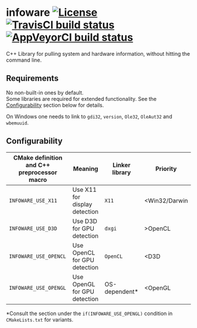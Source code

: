 # infoware [![License](https://img.shields.io/badge/license-CC0-green.svg?style=flat)](LICENSE) [![TravisCI build status](https://travis-ci.org/ThePhD/infoware.svg?branch=master)](https://travis-ci.org/ThePhD/infoware) [![AppVeyorCI build status](https://ci.appveyor.com/api/projects/status/github/ThePhD/infoware?branch=master&svg=true)](https://ci.appveyor.com/project/ThePhD/infoware/branch/master)
C++ Library for pulling system and hardware information, without hitting the command line.


## Requirements
No non-built-in ones by default.<br />
Some libraries are required for extended functionality. See the [Configurability](#configurability) section below for details.

On Windows one needs to link to `gdi32`, `version`, `Ole32`, `OleAut32` and `wbemuuid`.

## Configurability
|CMake definition and C++ preprocessor macro|              Meaning              |Linker library|    Priority   |
|-------------------------------------------|-----------------------------------|--------------|---------------|
|             `INFOWARE_USE_X11`            |   Use X11 for display detection   |     `X11`    | <Win32/Darwin |
|             `INFOWARE_USE_D3D`            |      Use D3D for GPU detection    |    `dxgi`    |     >OpenCL   |
|            `INFOWARE_USE_OPENCL`          |    Use OpenCL for GPU detection   |   `OpenCL`   |      <D3D     |
|            `INFOWARE_USE_OPENGL`          |    Use OpenGL for GPU detection   |OS-dependent\*|     <OpenGL   |


\*Consult the section under the `if(INFOWARE_USE_OPENGL)` condition in `CMakeLists.txt` for variants.
